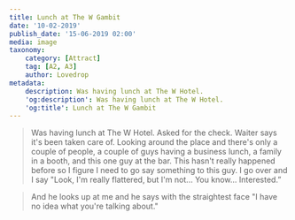 ```yaml
---
title: Lunch at The W Gambit
date: '10-02-2019'
publish_date: '15-06-2019 02:00'
media: image
taxonomy:
    category: [Attract]
    tag: [A2, A3]
    author: Lovedrop
metadata:
    description: Was having lunch at The W Hotel.
    'og:description': Was having lunch at The W Hotel.
    'og:title': Lunch at The W Gambit
---
```


> Was having lunch at The W Hotel. Asked for the check. Waiter says it's been taken care of. Looking around the place and there's only a couple of people, a couple of guys having a business lunch, a family in a booth, and this one guy at the bar. This hasn't really happened before so I figure I need to go say something to this guy. I go over and I say "Look, I'm really flattered, but I'm not... You know... Interested.”

> And he looks up at me and he says with the straightest face "I have no idea what you're talking about."